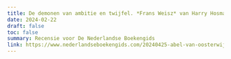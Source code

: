 ```yaml
---
title: De demonen van ambitie en twijfel. *Frans Weisz* van Harry Hosman
date: 2024-02-22
draft: false
toc: false
summary: Recensie voor De Nederlandse Boekengids
link: https://www.nederlandseboekengids.com/20240425-abel-van-oosterwijk/
---
```


